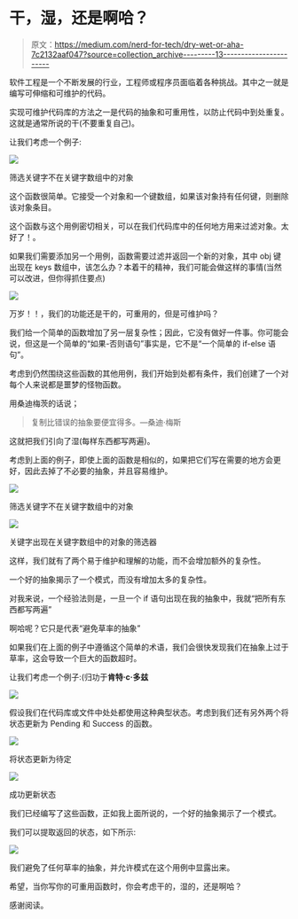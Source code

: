 # 干，湿，还是啊哈？

> 原文：<https://medium.com/nerd-for-tech/dry-wet-or-aha-7c2132aaf047?source=collection_archive---------13----------------------->

软件工程是一个不断发展的行业，工程师或程序员面临着各种挑战。其中之一就是编写可伸缩和可维护的代码。

实现可维护代码库的方法之一是代码的抽象和可重用性，以防止代码中到处重复。这就是通常所说的干(不要重复自己)。

让我们考虑一个例子:

![](img/132716f61f6836cc1721e319504a6a99.png)

筛选关键字不在关键字数组中的对象

这个函数很简单。它接受一个对象和一个键数组，如果该对象持有任何键，则删除该对象条目。

这个函数与这个用例密切相关，可以在我们代码库中的任何地方用来过滤对象。太好了！。

如果我们需要添加另一个用例，函数需要过滤并返回一个新的对象，其中 obj 键出现在 keys 数组中，该怎么办？本着干的精神，我们可能会做这样的事情(当然可以改进，但你得抓住要点)

![](img/09ddb51e067d1028024315ad85a49e7c.png)

万岁！！，我们的功能还是干的，可重用的，但是可维护吗？

我们给一个简单的函数增加了另一层复杂性；因此，它没有做好一件事。你可能会说，但这是一个简单的“如果-否则语句”事实是，它不是“一个简单的 if-else 语句”。

考虑到仍然围绕这些函数的其他用例，我们开始到处都有条件，我们创建了一个对每个人来说都是噩梦的怪物函数。

用桑迪梅茨的话说；

> 复制比错误的抽象要便宜得多。—桑迪·梅斯

这就把我们引向了湿(每样东西都写两遍)。

考虑到上面的例子，即使上面的函数是相似的，如果把它们写在需要的地方会更好，因此去掉了不必要的抽象，并且容易维护。

![](img/132716f61f6836cc1721e319504a6a99.png)

筛选关键字不在关键字数组中的对象

![](img/914ef750c6a20b377992c489e4fdb1b7.png)

关键字出现在关键字数组中的对象的筛选器

这样，我们就有了两个易于维护和理解的功能，而不会增加额外的复杂性。

一个好的抽象揭示了一个模式，而没有增加太多的复杂性。

对我来说，一个经验法则是，一旦一个 if 语句出现在我的抽象中，我就“把所有东西都写两遍”

啊哈呢？它只是代表“避免草率的抽象”

如果我们在上面的例子中遵循这个简单的术语，我们会很快发现我们在抽象上过于草率，这会导致一个巨大的函数超时。

让我们考虑一个例子:(归功于**肯特·c·多兹**

![](img/bdd3b291990d163a6f3eeb7716e94468.png)

假设我们在代码库或文件中处处都使用这种典型状态。考虑到我们还有另外两个将状态更新为 Pending 和 Success 的函数。

![](img/857257bbe957dcde636a07ceb7e64acc.png)

将状态更新为待定

![](img/4a1358607e1a57722617d15e1b044f15.png)

成功更新状态

我们已经编写了这些函数，正如我上面所说的，一个好的抽象揭示了一个模式。

我们可以提取返回的状态，如下所示:

![](img/827feb4d6eb3ecd6a1a197e7579d0c40.png)

我们避免了任何草率的抽象，并允许模式在这个用例中显露出来。

希望，当你写你的可重用函数时，你会考虑干的，湿的，还是啊哈？

感谢阅读。